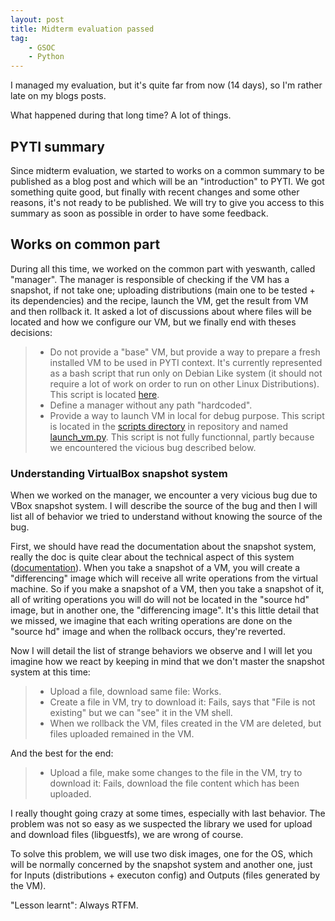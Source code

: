 ```yaml
---
layout: post
title: Midterm evaluation passed
tag:
    - GSOC
    - Python
---
```


I managed my evaluation, but it's quite far from now (14 days), so I'm rather late on my blogs posts.

What happened during that long time? A lot of things.

PYTI summary
------------

Since midterm evaluation, we started to works on a common summary to be published as a blog post and which will be an "introduction" to PYTI. We got something quite good, but finally with recent changes and some other reasons, it's not ready to be published. We will try to give you access to this summary as soon as possible in order to have some feedback.

Works on common part
--------------------

During all this time, we worked on the common part with yeswanth, called "manager". The manager is responsible of checking if the VM has a snapshot, if not take one; uploading distributions (main one to be tested + its dependencies) and the recipe, launch the VM, get the result from VM and then rollback it. It asked a lot of discussions about where files will be located and how we configure our VM, but we finally end with theses decisions:

> -   Do not provide a "base" VM, but provide a way to prepare a fresh installed VM to be used in PYTI context. It's currently represented as a bash script that run only on Debian Like system (it should not require a lot of work on order to run on other Linux Distributions). This script is located [here](%60https://bitbucket.org/swamiyeswanth/pyti/src/tip/scripts/prepare.sh%60).
> -   Define a manager without any path "hardcoded".
> -   Provide a way to launch VM in local for debug purpose. This script is located in the [scripts directory](%60https://bitbucket.org/swamiyeswanth/pyti/src/tip/scripts/%60) in repository and named [launch\_vm.py](%60https://bitbucket.org/swamiyeswanth/pyti/src/tip/scripts/launch_vm.py%60). This script is not fully functionnal, partly because we encountered the vicious bug described below.

### Understanding VirtualBox snapshot system

When we worked on the manager, we encounter a very vicious bug due to VBox snapshot system. I will describe the source of the bug and then I will list all of behavior we tried to understand without knowing the source of the bug.

First, we should have read the documentation about the snapshot system, really the doc is quite clear about the technical aspect of this system ([documentation](%60http://www.virtualbox.org/manual/ch01.html#idp10914848%60)). When you take a snapshot of a VM, you will create a "differencing" image which will receive all write operations from the virtual machine. So if you make a snapshot of a VM, then you take a snapshot of it, all of writing operations you will do will not be located in the "source hd" image, but in another one, the "differencing image". It's this little detail that we missed, we imagine that each writing operations are done on the "source hd" image and when the rollback occurs, they're reverted.

Now I will detail the list of strange behaviors we observe and I will let you imagine how we react by keeping in mind that we don't master the snapshot system at this time:

> -   Upload a file, download same file: Works.
> -   Create a file in VM, try to download it: Fails, says that "File is not existing" but we can "see" it in the VM shell.
> -   When we rollback the VM, files created in the VM are deleted, but files uploaded remained in the VM.

And the best for the end:

> -   Upload a file, make some changes to the file in the VM, try to download it: Fails, download the file content which has been uploaded.

I really thought going crazy at some times, especially with last behavior. The problem was not so easy as we suspected the library we used for upload and download files (libguestfs), we are wrong of course.

To solve this problem, we will use two disk images, one for the OS, which will be normally concerned by the snapshot system and another one, just for Inputs (distributions + executon config) and Outputs (files generated by the VM).

"Lesson learnt": Always RTFM.
